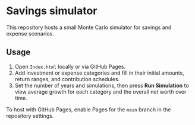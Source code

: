# Savings simulator

This repository hosts a small Monte Carlo simulator for savings and expense scenarios.

## Usage

1. Open `Index.html` locally or via GitHub Pages.
2. Add investment or expense categories and fill in their initial amounts, return ranges, and contribution schedules.
3. Set the number of years and simulations, then press **Run Simulation** to view average growth for each category and the overall net worth over time.

To host with GitHub Pages, enable Pages for the `main` branch in the repository settings.
